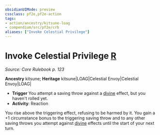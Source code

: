 ```yaml
---
obsidianUIMode: preview
cssclass: pf2e,pf2e-action
tags:
- action/ancestry/kitsune-loag
- compendium/src/pf2e/crb
aliases: ["Invoke Celestial Privilege"]
---
```

# Invoke Celestial Privilege [R](../core-rulebook/chapter-9-playing-the-game.md#Actions "Reaction")
*Source: Core Rulebook p. 123*  

**Ancestry** kitsune; **Heritage** kitsune|LOAG|Celestial Envoy|Celestial Envoy|LOAG|
- **Trigger** You attempt a saving throw against a [divine](../traits/divine.md) effect, but you haven't rolled yet.
- **Activity**: Reaction

You rise above the triggering effect, refusing to be harmed by it. You gain a +1 circumstance bonus to the triggering saving throw and to any other saving throws you attempt against [divine](../traits/divine.md) effects until the start of your next turn.